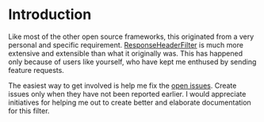 # Introduction #
Like most of the other open source frameworks, this originated from a very personal and specific requirement. [ResponseHeaderFilter](http://code.google.com/p/responseheaderfilter/) is much more extensive and extensible than what it originally was. This has happened only because of users like yourself, who have kept me enthused by sending feature requests.

The easiest way to get involved is help me fix the [open issues](http://code.google.com/p/responseheaderfilter/issues/list). Create issues only when they have not been reported earlier. I would appreciate initiatives for helping me out to create better and elaborate documentation for this filter.